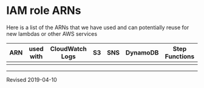 # IAM role ARNs

Here is a list of the ARNs that we have used and can potentially reuse for new lambdas or other AWS services

| ARN | used with | CloudWatch Logs | S3 | SNS | DynamoDB | Step Functions |
|---|---|---|---|---|---|---|
| | | | | | | |

----
Revised 2019-04-10
